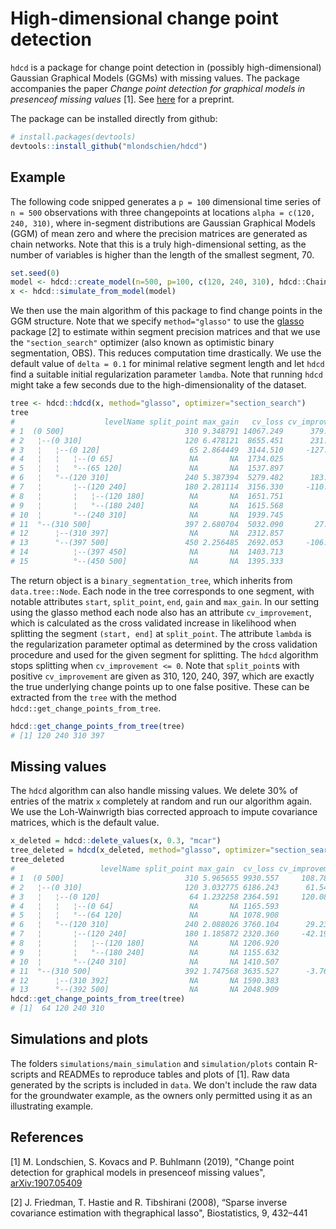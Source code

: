 # High-dimensional change point detection
`hdcd` is a package for change point detection in (possibly high-dimensional) Gaussian Graphical Models (GGMs) with missing values. The package accompanies the paper _Change point detection for graphical models in presenceof missing values_ [1]. See  [here](https://arxiv.org/abs/1907.05409) for a preprint.

The package can be installed directly from github:
```R
# install.packages(devtools)
devtools::install_github("mlondschien/hdcd")
```

## Example
The following code snipped generates a `p = 100` dimensional time series of `n = 500` observations with three changepoints at locations `alpha = c(120, 240, 310)`, where in-segment distributions are Gaussian Graphical Models (GGM) of mean zero and where the precision matrices are generated as chain networks. Note that this is a truly high-dimensional setting, as the number of variables is higher than the length of the smallest segment, 70.

```R
set.seed(0)
model <- hdcd::create_model(n=500, p=100, c(120, 240, 310), hdcd::ChainNetwork)
x <- hdcd::simulate_from_model(model)
```

We then use the main algorithm of this package to find change points in the GGM structure. Note that we specify `method="glasso"` to use the [glasso](https://cran.r-project.org/web/packages/glasso/index.html) package [2] to estimate within segment precision matrices and that we use the `"section_search"` optimizer (also known as optimistic binary segmentation, OBS). This reduces computation time drastically. We use the default value of `delta = 0.1` for minimal relative segment length and let `hdcd` find a suitable initial regularization parameter `lamdba`. Note that running `hdcd` might take a few seconds due to the high-dimensionality of the dataset.
```R
tree <- hdcd::hdcd(x, method="glasso", optimizer="section_search")
tree
#                    levelName split_point max_gain   cv_loss cv_improvement     lambda
# 1  (0 500]                           310 9.348791 14067.249      379.70836 0.06884284
# 2   ¦--(0 310]                       120 6.478121  8655.451      231.45848 0.06884284
# 3   ¦   ¦--(0 120]                    65 2.864449  3144.510     -127.41210 0.09735847
# 4   ¦   ¦   ¦--(0 65]                 NA       NA  1734.025             NA 0.19471694
# 5   ¦   ¦   °--(65 120]               NA       NA  1537.897             NA 0.27537134
# 6   ¦   °--(120 310]                 240 5.387394  5279.482      183.40675 0.09735847
# 7   ¦       ¦--(120 240]             180 2.281114  3156.330     -110.98839 0.13768567
# 8   ¦       ¦   ¦--(120 180]          NA       NA  1651.751             NA 0.19471694
# 9   ¦       ¦   °--(180 240]          NA       NA  1615.568             NA 0.27537134
# 10  ¦       °--(240 310]              NA       NA  1939.745             NA 0.19471694
# 11  °--(310 500]                     397 2.680704  5032.090       27.17972 0.09735847
# 12      ¦--(310 397]                  NA       NA  2312.857             NA 0.19471694
# 13      °--(397 500]                 450 2.256485  2692.053     -106.99206 0.13768567
# 14          ¦--(397 450]              NA       NA  1403.713             NA 0.27537134
# 15          °--(450 500]              NA       NA  1395.333             NA 0.27537134
```
The return object is a `binary_segmentation_tree`, which inherits from `data.tree::Node`. Each node in the tree corresponds to one segment, with notable attributes `start`, `split_point`, `end`, `gain` and `max_gain`. In our setting using the glasso method each node also has an attribute `cv_improvement`, which is calculated as the cross validated increase in likelihood when splitting the segment `(start, end]` at `split_point`. The attribute `lambda` is the regularization parameter optimal as determined by the cross validation procedure and used for the given segment for splitting. The `hdcd` algorithm stops splitting when `cv_improvement <= 0`. Note that `split_point`s with positive `cv_improvement` are given as 310, 120, 240, 397, which are exactly the true underlying change points up to one false positive. These can be extracted from the `tree` with the method `hdcd::get_change_points_from_tree`. 

```R
hdcd::get_change_points_from_tree(tree)
# [1] 120 240 310 397
```

## Missing values
The `hdcd` algorithm can also handle missing values. We delete 30% of entries of the matrix `x` completely at random and run our algorithm again. We use the Loh-Wainwrigth bias corrected approach to impute covariance matrices, which is the default value.

```R
x_deleted = hdcd::delete_values(x, 0.3, "mcar")
tree_deleted = hdcd(x_deleted, method="glasso", optimizer="section_search")
tree_deleted
#                   levelName split_point max_gain  cv_loss cv_improvement    lambda
# 1  (0 500]                           310 5.965655 9930.557     108.787376 0.1076932
# 2   ¦--(0 310]                       120 3.032775 6186.243      61.549010 0.1076932
# 3   ¦   ¦--(0 120]                    64 1.232258 2364.591     120.089053 0.1523011
# 4   ¦   ¦   ¦--(0 64]                 NA       NA 1165.593             NA 0.2153863
# 5   ¦   ¦   °--(64 120]               NA       NA 1078.908             NA 0.2153863
# 6   ¦   °--(120 310]                 240 2.088026 3760.104      29.236988 0.1523011
# 7   ¦       ¦--(120 240]             180 1.185872 2320.360     -42.192047 0.1523011
# 8   ¦       ¦   ¦--(120 180]          NA       NA 1206.920             NA 0.2153863
# 9   ¦       ¦   °--(180 240]          NA       NA 1155.632             NA 0.1523011
# 10  ¦       °--(240 310]              NA       NA 1410.507             NA 0.2153863
# 11  °--(310 500]                     392 1.747568 3635.527      -3.764511 0.1076932
# 12      ¦--(310 392]                  NA       NA 1590.383             NA 0.2153863
# 13      °--(392 500]                  NA       NA 2048.909             NA 0.1523011
hdcd::get_change_points_from_tree(tree)
# [1]  64 120 240 310
```
## Simulations and plots
The folders `simulations/main_simulation` and `simulation/plots` contain R-scripts and READMEs to reproduce tables and plots of [1]. Raw data generated by the scripts is included in `data`. We don't include the raw data for the groundwater example, as the owners only permitted using it as an illustrating example.

## References
[1] M. Londschien, S. Kovacs and P. Buhlmann (2019), "Change point detection for graphical models in presenceof missing values", [arXiv:1907.05409](https://arxiv.org/abs/1907.05409)

[2] J. Friedman, T. Hastie and R. Tibshirani (2008), “Sparse inverse covariance estimation with thegraphical lasso", Biostatistics, 9, 432–441
